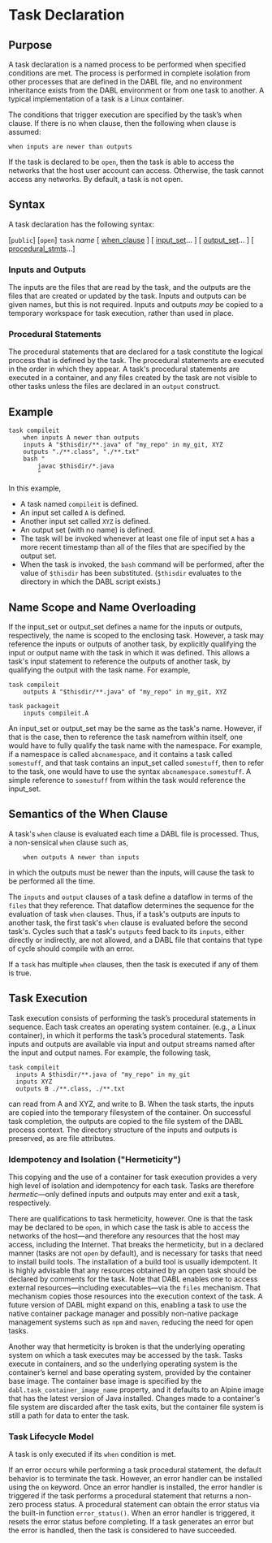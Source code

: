 # Task Declaration

## Purpose

A task declaration is a named process to be performed when specified conditions
are met. The process is performed in complete isolation from other processes
that are defined in the DABL file, and no environment inheritance exists from
the DABL environment or from one task to another. A typical implementation of
a task is a Linux container.

The conditions that trigger execution are specified by the task’s when clause.
If there is no when clause, then the following when clause is assumed:
```
when inputs are newer than outputs
```

If the task is declared to be `open`, then the task is able to access the networks
that the host user account can access. Otherwise, the task cannot access any
networks. By default, a task is not open.

## Syntax

A task declaration has the following syntax:

  [`public`] [`open`] `task` *name* [ [when_clause](when_clause.md) ]
  	[ [input_set](input_set.md)... ] [ [output_set](output_set.md)... ]
  	[ [procedural_stmts](procedural_stmt.md)...]

### Inputs and Outputs

The inputs are the files that are read by the task, and the outputs are the files
that are created or updated by the task. Inputs and outputs can be given names,
but this is not required. Inputs and outputs *may* be copied to a temporary
workspace for task execution, rather than used in place.

### Procedural Statements

The procedural statements that are declared for a task constitute the logical process that
is defined by the task. The procedural statements are executed in the order in which
they appear. A task's procedural statements are executed in a container, and any files
created by the task are not visible to other tasks unless the files are declared
in an `output` construct.

## Example

```
task compileit
    when inputs A newer than outputs
    inputs A "$thisdir/**.java" of "my_repo" in my_git, XYZ
    outputs "./**.class", "./**.txt"
    bash "
        javac $thisdir/*.java
        "
```

In this example,

* A task named `compileit` is defined.
* An input set called `A` is defined.
* Another input set called `XYZ` is defined.
* An output set (with no name) is defined.
* The task will be invoked whenever at least one file of input set `A` has a more recent
timestamp than all of the files that are specified by the output set.
* When the task is invoked, the `bash` command will be performed, after the value
of `$thisdir` has been substituted. (`$thisdir` evaluates to the directory in which
the DABL script exists.)

## Name Scope and Name Overloading

If the input_set or output_set defines a name for the inputs or outputs,
respectively, the name is scoped to the enclosing task. However, a task
may reference the inputs or outputs of another task, by explicitly qualifying
the input or output name with the task in which it was defined.
This allows a task's input statement to reference the outputs of another task, by
qualifying the output with the task name. For example,
```
task compileit
    outputs A "$thisdir/**.java" of "my_repo" in my_git, XYZ

task packageit
    inputs compileit.A
```

An input_set or output_set may be the same as the task's name. However, if that
is the case, then to reference the task namefrom within itself, one would have to
fully qualify the task name with the namespace. For example, if a namespace
is called `abcnamespace`, and it contains a task called `somestuff`, and
that task contains an input_set called `somestuff`, then to refer to the
task, one would have to use the syntax `abcnamespace.somestuff`. A simple
reference to `somestuff` from within the task would reference the input_set.

## Semantics of the When Clause

A task's `when` clause is evaluated each time a DABL file is processed.
Thus, a non-sensical `when` clause such as,
```
    when outputs A newer than inputs
```
in which the outputs must be newer than the inputs, will cause the task to
be performed all the time.

The `inputs` and `output` clauses of a task define a dataflow in terms of the
`files` that they reference. That dataflow determines the sequence for the
evaluation of task `when` clauses. Thus, if a task's outputs are inputs to
another task, the first task's `when` clause is evaluated before the second task's.
Cycles such that a task's `outputs` feed back to its `inputs`, either directly or
indirectly, are not allowed, and a DABL file that contains that type of cycle
should compile with an error.

If a `task` has multiple `when` clauses, then the task is executed if any of them
is true.

## Task Execution

Task execution consists of performing the task’s procedural statements in sequence.
Each task creates an operating system container. (e.g., a Linux container), in which
it performs the task’s procedural statements. Task inputs and outputs are available
via input and output streams named after the input and output names. For example,
the following task,
```
task compileit
  inputs A $thisdir/**.java of "my_repo" in my_git
  inputs XYZ
  outputs B ./**.class, ./**.txt
```
can read from A and XYZ, and write to B. When the task starts, the inputs are copied
into the temporary filesystem of the container. On successful task completion,
the outputs are copied to the file system of the DABL process context.
The directory structure of the inputs and outputs is preserved, as are file attributes.

### Idempotency and Isolation ("Hermeticity")

This copying and the use of a container for task execution provides a very high
level of isolation and idempotency for each task. Tasks are therefore
*hermetic*—only defined inputs and outputs may enter and exit a task, respectively.

There are qualifications to task hermeticity, however. One is that the task may be
declared to be `open`, in which case the task is able to access the networks of the
host—and therefore any resources that the host may access, including the Internet.
That breaks the hermeticity, but in a declared manner (tasks are not `open` by default),
and is necessary for tasks that need to install build tools. The installation of
a build tool is usually idempotent. It is highly advisable
that any resources obtained by an open task should be declared by comments for the task.
Note that DABL enables one to access external resources—including executables—via
the `files` mechanism. That mechanism copies those resources into the execution
context of the task. A future version of DABL might expand on this, enabling a
task to use the native container package manager and possibly non-native package management
systems such as `npm` and `maven`, reducing the need for open tasks.

Another way that hermeticity is broken is that the underlying operating system
on which a task executes may be accessed by the task. Tasks execute in containers,
and so the underlying operating system is the container’s kernel and base
operating system, provided by the container base image. The container base image
is specified by the `dabl.task_container_image_name` property, and it defaults to
an Alpine image that has the latest version of Java installed. Changes made to a
container's file system are discarded after the task exits, but the container file system is
still a path for data to enter the task.

### Task Lifecycle Model

A task is only executed if its `when` condition is met.

If an error occurs while performing a task procedural statement, the default behavior
is to terminate the task. However, an error handler can be installed using the `on` keyword.
Once an error handler is installed, the error handler is triggered if the task
performs a procedural statement that returns a non-zero process status. A
procedural statement can obtain the error status via the built-in function `error_status()`.
When an error handler is triggered, it resets the error status before completing.
If a task generates an error but the error is handled, then the task is considered
to have succeeded.
